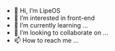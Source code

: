 - 👋 Hi, I’m LipeOS
- 👀 I’m interested in front-end 
- 🌱 I’m currently learning ...
- 💞️ I’m looking to collaborate on ...
- 📫 How to reach me ...

<!---
LipeOS/LipeOS is a ✨ special ✨ repository because its `README.md` (this file) appears on your GitHub profile.
You can click the Preview link to take a look at your changes.
--->
